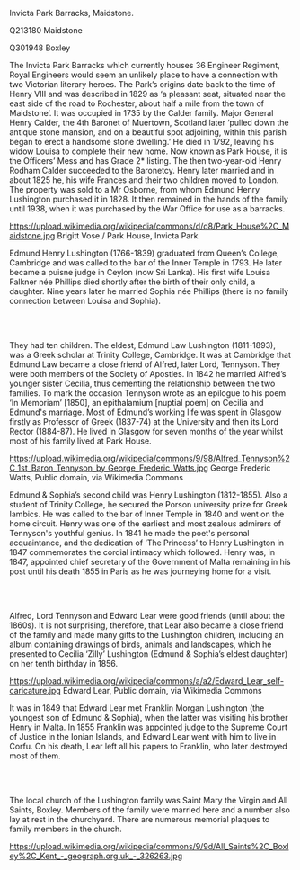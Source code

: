 

Invicta Park Barracks, Maidstone. 

 

Q213180 Maidstone 

Q301948 Boxley 

 

The Invicta Park Barracks which currently houses 36 Engineer Regiment, Royal Engineers would seem an unlikely place to have a connection with two Victorian literary heroes. The Park’s origins date back to the time of Henry VIII and was described in 1829 as ‘a pleasant seat, situated near the east side of the road to Rochester, about half a mile from the town of Maidstone’. It was occupied in 1735 by the Calder family. Major General Henry Calder, the 4th Baronet of Muertown, Scotland later ‘pulled down the antique stone mansion, and on a beautiful spot adjoining, within this parish began to erect a handsome stone dwelling.’ He died in 1792, leaving his widow Louisa to complete their new home. Now known as Park House, it is the Officers’ Mess and has Grade 2* listing. The then two-year-old Henry Rodham Calder succeeded to the Baronetcy. Henry later married and in about 1825 he, his wife Frances and their two children moved to London. The property was sold to a Mr Osborne, from whom Edmund Henry Lushington purchased it in 1828. It then remained in the hands of the family until 1938, when it was purchased by the War Office for use as a barracks. 

https://upload.wikimedia.org/wikipedia/commons/d/d8/Park_House%2C_Maidstone.jpg Brigitt Vose / Park House, Invicta Park 

Edmund Henry Lushington (1766-1839) graduated from Queen’s College, Cambridge and was called to the bar of the Inner Temple in 1793. He later became a puisne judge in Ceylon (now Sri Lanka). His first wife Louisa Falkner née Phillips died shortly after the birth of their only child, a daughter. Nine years later he married Sophia née Phillips (there is no family connection between Louisa and Sophia).  

<br><br> 

They had ten children. The eldest, Edmund Law Lushington (1811-1893), was a Greek scholar at Trinity College, Cambridge. It was at Cambridge that Edmund Law became a close friend of Alfred, later Lord, Tennyson. They were both members of the Society of Apostles. In 1842 he married Alfred’s younger sister Cecilia, thus cementing the relationship between the two families.  To mark the occasion Tennyson wrote as an epilogue to his poem ‘In Memoriam’ [1850], an epithalamium [nuptial poem] on Cecilia and Edmund's marriage. Most of Edmund’s working life was spent in Glasgow firstly as Professor of Greek (1837-74) at the University and then its Lord Rector (1884-87). He lived in Glasgow for seven months of the year whilst most of his family lived at Park House. 

https://upload.wikimedia.org/wikipedia/commons/9/98/Alfred_Tennyson%2C_1st_Baron_Tennyson_by_George_Frederic_Watts.jpg  George Frederic Watts, Public domain, via Wikimedia Commons 

Edmund & Sophia’s second child was Henry Lushington (1812-1855). Also a student of Trinity College, he secured the Porson university prize for Greek Iambics. He was called to the bar of Inner Temple in 1840 and went on the home circuit. Henry was one of the earliest and most zealous admirers of Tennyson's youthful genius. In 1841 he made the poet's personal acquaintance, and the dedication of ‘The Princess’ to Henry Lushington in 1847 commemorates the cordial intimacy which followed. Henry was, in 1847, appointed chief secretary of the Government of Malta remaining in his post until his death 1855 in Paris as he was journeying home for a visit.  

<br><br> 

Alfred, Lord Tennyson and Edward Lear were good friends (until about the 1860s). It is not surprising, therefore, that Lear also became a close friend of the family and made many gifts to the Lushington children, including an album containing drawings of birds, animals and landscapes, which he presented to Cecilia ‘Zilly’ Lushington (Edmund & Sophia’s eldest daughter) on her tenth birthday in 1856.  

https://upload.wikimedia.org/wikipedia/commons/a/a2/Edward_Lear_self-caricature.jpg Edward Lear, Public domain, via Wikimedia Commons  

It was in 1849 that Edward Lear met Franklin Morgan Lushington (the youngest son of Edmund & Sophia), when the latter was visiting his brother Henry in Malta. In 1855 Franklin was appointed judge to the Supreme Court of Justice in the Ionian Islands, and Edward Lear went with him to live in Corfu. On his death, Lear left all his papers to Franklin, who later destroyed most of them. 

<br><br> 

The local church of the Lushington family was Saint Mary the Virgin and All Saints, Boxley. Members of the family were married here and a number also lay at rest in the churchyard. There are numerous memorial plaques to family members in the church. 

https://upload.wikimedia.org/wikipedia/commons/9/9d/All_Saints%2C_Boxley%2C_Kent_-_geograph.org.uk_-_326263.jpg  

 

 

 
